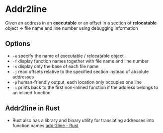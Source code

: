 # Addr2line

Given an address in an **executable** or an offset in a section of **relocatable** object -> file name and line number using debugging information

## Options
* `-e` specify the name of executable / relocatable object
* `-f` display function names together with file name and line number
* `-s` display only the base of each file name
* `-j` read offsets relative to the specified section instead of absolute addresses
* `-p` human-friendly output, each location only occupies one line
* `-i` prints back to the first non-inlined function if the address belongs to an inlined function

## Addr2line in Rust
* Rust also has a library and binary utility for translating addresses into function names [addr2line - Rust](https://docs.rs/addr2line/0.15.1/addr2line/)
